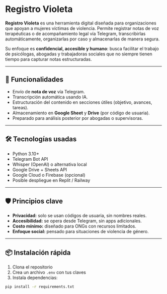 # Registro Violeta

**Registro Violeta** es una herramienta digital diseñada para organizaciones que apoyan a mujeres víctimas de violencia. Permite registrar notas de voz terapéuticas o de acompañamiento legal vía Telegram, transcribirlas automáticamente, organizarlas por caso y almacenarlas de manera segura.

Su enfoque es **confidencial, accesible y humano**: busca facilitar el trabajo de psicólogas, abogadas y trabajadoras sociales que no siempre tienen tiempo para capturar notas estructuradas.

---

## 🎯 Funcionalidades

- Envío de **nota de voz** vía Telegram.
- Transcripción automática usando IA.
- Estructuración del contenido en secciones útiles (objetivo, avances, tareas).
- Almacenamiento en **Google Sheet** y **Drive** (por código de usuaria).
- Preparado para análisis posterior por abogadas o supervisoras.

---

## 🛠️ Tecnologías usadas

- Python 3.10+
- Telegram Bot API
- Whisper (OpenAI) o alternativa local
- Google Drive + Sheets API
- Google Cloud o Firebase (opcional)
- Posible despliegue en Replit / Railway

---

## 🛡️ Principios clave

- **Privacidad:** solo se usan códigos de usuaria, sin nombres reales.
- **Accesibilidad:** se opera desde Telegram, sin apps adicionales.
- **Costo mínimo:** diseñado para ONGs con recursos limitados.
- **Enfoque social:** pensado para situaciones de violencia de género.

---

## 📦 Instalación rápida

1. Clona el repositorio
2. Crea un archivo `.env` con tus claves
3. Instala dependencias:

```bash
pip install -r requirements.txt
